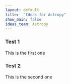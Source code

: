 ```yaml
---
layout: default
title:  "Ideas for Astropy"
show_main: false
ideas_team: Astropy
---
```



### Test 1

This is the first one

### Test 2

This is the second one

